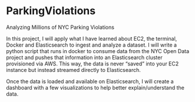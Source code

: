 # ParkingViolations
Analyzing Millions of NYC Parking Violations

In this project, I will apply what I have learned about EC2, the terminal, Docker and Elasticsearch to ingest and analyze a dataset. I will write a python script that runs in docker to consume data from the NYC Open Data project and pushes that information into an Elasticsearch cluster provisioned via AWS. This way, the data is never “saved” into your EC2 instance but instead streamed directly to Elasticsearch.

Once the data is loaded and available on Elasticsearch, I will create a dashboard with a few visualizations to help better explain/understand the data.
